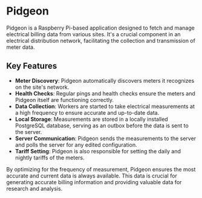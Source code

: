# Pidgeon

Pidgeon is a Raspberry Pi-based application designed to fetch and manage
electrical billing data from various sites. It's a crucial component in an
electrical distribution network, facilitating the collection and transmission of
meter data.

## Key Features

- **Meter Discovery**: Pidgeon automatically discovers meters it recognizes on
  the site's network.
- **Health Checks**: Regular pings and health checks ensure the meters and
  Pidgeon itself are functioning correctly.
- **Data Collection**: Workers are started to take electrical measurements at a
  high frequency to ensure accurate and up-to-date data.
- **Local Storage**: Measurements are stored in a locally installed PostgreSQL
  database, serving as an outbox before the data is sent to the server.
- **Server Communication**: Pidgeon sends the measurements to the server and
  polls the server for any edited configuration.
- **Tariff Setting**: Pidgeon is also responsible for setting the daily and
  nightly tariffs of the meters.

By optimizing for the frequency of measurement, Pidgeon ensures the most
accurate and current data is always available. This data is crucial for
generating accurate billing information and providing valuable data for research
and analysis.
